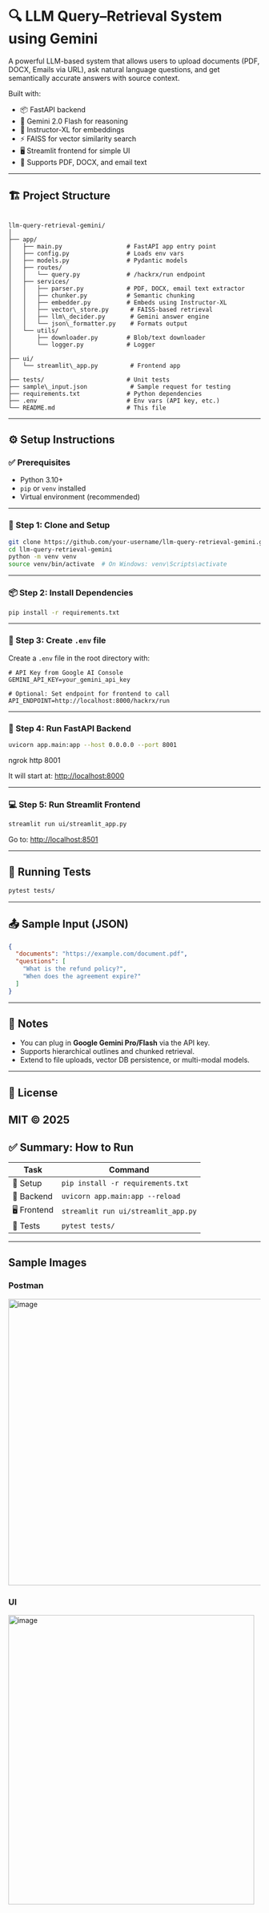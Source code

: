 
# 🔍 LLM Query–Retrieval System using Gemini

A powerful LLM-based system that allows users to upload documents (PDF, DOCX, Emails via URL), ask natural language questions, and get semantically accurate answers with source context.

Built with:

- 📦 FastAPI backend
- 🧠 Gemini 2.0 Flash for reasoning
- 🧬 Instructor-XL for embeddings
- ⚡ FAISS for vector similarity search
- 🖥️ Streamlit frontend for simple UI
- 📄 Supports PDF, DOCX, and email text

---

## 🏗️ Project Structure

```

llm-query-retrieval-gemini/
│
├── app/
│   ├── main.py                  # FastAPI app entry point
│   ├── config.py                # Loads env vars
│   ├── models.py                # Pydantic models
│   ├── routes/
│   │   └── query.py             # /hackrx/run endpoint
│   ├── services/
│   │   ├── parser.py            # PDF, DOCX, email text extractor
│   │   ├── chunker.py           # Semantic chunking
│   │   ├── embedder.py          # Embeds using Instructor-XL
│   │   ├── vector\_store.py      # FAISS-based retrieval
│   │   ├── llm\_decider.py       # Gemini answer engine
│   │   └── json\_formatter.py    # Formats output
│   └── utils/
│       ├── downloader.py        # Blob/text downloader
│       └── logger.py            # Logger
│
├── ui/
│   └── streamlit\_app.py         # Frontend app
│
├── tests/                       # Unit tests
├── sample\_input.json            # Sample request for testing
├── requirements.txt             # Python dependencies
├── .env                         # Env vars (API key, etc.)
└── README.md                    # This file

````

---

## ⚙️ Setup Instructions

### ✅ Prerequisites

- Python 3.10+
- `pip` or `venv` installed
- Virtual environment (recommended)

---

### 🚀 Step 1: Clone and Setup

```bash
git clone https://github.com/your-username/llm-query-retrieval-gemini.git
cd llm-query-retrieval-gemini
python -m venv venv
source venv/bin/activate  # On Windows: venv\Scripts\activate
````

---

### 📦 Step 2: Install Dependencies

```bash
pip install -r requirements.txt
```

---

### 🔐 Step 3: Create `.env` file

Create a `.env` file in the root directory with:

```env
# API Key from Google AI Console
GEMINI_API_KEY=your_gemini_api_key

# Optional: Set endpoint for frontend to call
API_ENDPOINT=http://localhost:8000/hackrx/run
```

---

### 🧠 Step 4: Run FastAPI Backend

```bash
uvicorn app.main:app --host 0.0.0.0 --port 8001
```

ngrok http 8001

It will start at: [http://localhost:8000](http://localhost:8000)

---

### 💻 Step 5: Run Streamlit Frontend

```bash
streamlit run ui/streamlit_app.py
```

Go to: [http://localhost:8501](http://localhost:8501)

---

## 🧪 Running Tests

```bash
pytest tests/
```

---

## 📤 Sample Input (JSON)

```json
{
  "documents": "https://example.com/document.pdf",
  "questions": [
    "What is the refund policy?",
    "When does the agreement expire?"
  ]
}
```

---

## 📌 Notes

* You can plug in **Google Gemini Pro/Flash** via the API key.
* Supports hierarchical outlines and chunked retrieval.
* Extend to file uploads, vector DB persistence, or multi-modal models.

---

## 📄 License

MIT © 2025 
---

## ✅ Summary: How to Run

| Task         | Command                             |
| ------------ | ----------------------------------- |
| 🔧 Setup     | `pip install -r requirements.txt`   |
| 🧠 Backend   | `uvicorn app.main:app --reload`     |
| 🖥️ Frontend | `streamlit run ui/streamlit_app.py` |
| 🧪 Tests     | `pytest tests/`                     |

---
## Sample Images

### Postman
<img width="814" height="572" alt="image" src="https://github.com/user-attachments/assets/5526e92f-4177-4176-afa5-ef17e0b69f74" />

### UI
<img width="491" height="578" alt="image" src="https://github.com/user-attachments/assets/323a382d-9018-4856-a175-85b792381ff4" />

